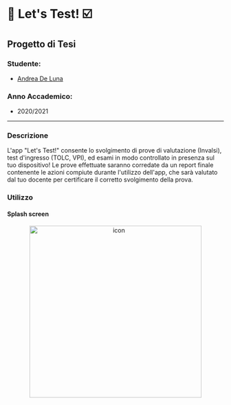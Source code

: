 # 📝 Let's Test! ☑️ #


## Progetto di Tesi ##

### Studente: ###
* [Andrea De Luna](https://github.com/andreadeluna)

### Anno Accademico: ###
* 2020/2021

-----------------------------------------------------

### Descrizione ###

L'app "Let's Test!" consente lo svolgimento di prove di valutazione (Invalsi), test d'ingresso (TOLC, VPI), ed esami in modo controllato in presenza sul tuo dispositivo!
Le prove effettuate saranno corredate da un report finale contenente le azioni compiute durante l'utilizzo dell'app, che sarà valutato dal tuo docente per certificare il corretto svolgimento della prova.

### Utilizzo ###

#### Splash screen ####

<div align="center"><a><img src='' height='400' alt='icon'/></a></div>
